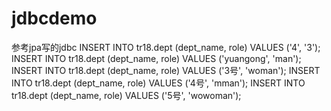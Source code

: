 # jdbcdemo
参考jpa写的jdbc
INSERT INTO tr18.dept (dept_name, role) VALUES ('4', '3');
INSERT INTO tr18.dept (dept_name, role) VALUES ('yuangong', 'man');
INSERT INTO tr18.dept (dept_name, role) VALUES ('3号', 'woman');
INSERT INTO tr18.dept (dept_name, role) VALUES ('4号', 'mman');
INSERT INTO tr18.dept (dept_name, role) VALUES ('5号', 'wowoman');
